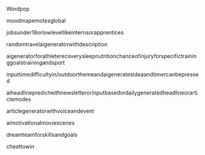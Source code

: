 Wordpop



moodmapemotesglobal

jobsunder18orlowlevellikeinternsorapprentices

randomtravelaigeneratorwithdescription

aigeneratorforathleterecoverysleepnutritionchanceofinjuryforspecifictraininggoalstrainingandsport

inputtimedifficultyin/outdoorthemeandaigeneratesideaandtimercanbepressed

aiheadlinepredictwithnewsletterorinputbasedordailygeneratedheadlineorarticlemodes

articlegeneratorwithvoiceandevent

aimotivationalmoviescenes

dreamteamforskillsandgoals

cheattowin
